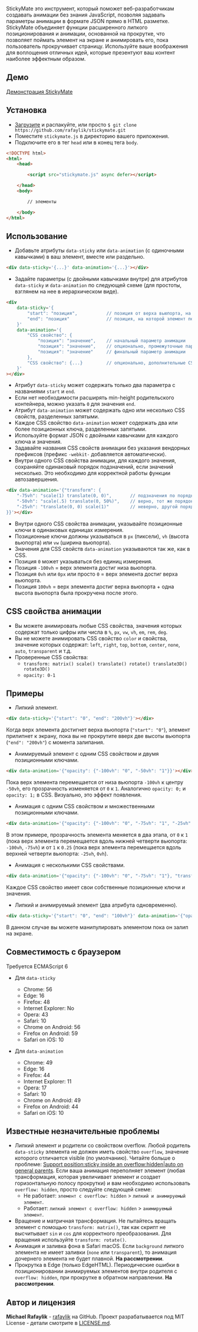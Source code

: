 StickyMate это инструмент, который поможет веб-разработчикам создавать анимации без знания JavaScript, позволяя задавать параметры анимации в формате JSON прямо в HTML разметке. StickyMate объединяет функции расширенного липкого позиционирования и анимации, основанной на прокрутке, что позволяет поймать элемент на экране и анимировать его, пока пользователь прокручивает страницу. Используйте ваше воображения для воплощения отличных идей, которые презентуют ваш контент наиболее эффектным образом.

## Демо

[Демонстрация StickyMate](https://rafaylik.github.io/stickymate/)

## Установка

- [Загрузите](https://github.com/rafaylik/stickymate/archive/master.zip) и распакуйте, или просто `$ git clone https://github.com/rafaylik/stickymate.git`
- Поместите `stickymate.js` в директорию вашего приложения.
- Подключите его в тег `head` или в конец тега `body`.
``` html
<!DOCTYPE html>
<html>
    <head>

        <script src="stickymate.js" async defer></script>

    </head>
    <body>

        // элементы

    </body>
</html>
```

## Использование

- Добавьте атрибуты `data-sticky` или `data-animation` (с одиночными кавычками) в ваш элемент, вместе или раздельно.
``` html
<div data-sticky='{...}' data-animation='{...}'></div>
```
- Задайте параметры (с двойными кавычками внутри) для атрибутов `data-sticky` и `data-animation` по следующей схеме (для простоты, взглянем на нее в иерархическом виде).
``` html
<div
    data-sticky='{
        "start": "позиция",           // позиция от верха вьюпорта, на которой элемент залипнет на экране
        "end": "позиция"              // позиция, на которой элемент перестанет быть липким (фактически, расширяя min-height родительского контейнера, тем самым резервируя место для прокрутки)
    }'
    data-animation='{
        "CSS свойство": {
            "позиция": "значение",    // начальный параметр анимации
            "позиция": "значение",    // опционально, промежуточные параметры
            "позиция": "значение"     // финальный параметр анимации
        },
        "CSS свойство": {...}         // опционально, дополнительные CSS свойства
    }'
></div>
```
- Атрибут `data-sticky` может содержать только два параметра с названиями `start` и `end`.
- Если нет необходимости расширять min-height родительского контейнера, можно указать `0` для значения `end`.
- Атрибут `data-animation` может содержать одно или несколько CSS свойств, разделенных запятыми.
- Каждое CSS свойство `data-animation` может содержать два или более позиционных ключа, разделенных запятыми.
- Используйте формат JSON с двойными кавычками для каждого ключа и значения.
- Задавайте названия CSS свойств анимации без указания вендорных префиксов (префикс `-webkit-` добавляется автоматически).
- Внутри одного CSS свойства анимации, для каждого значения, сохраняйте одинаковый порядок подзначений, если значений несколько. Это необходимо для корректной работы функции автозавершения.
``` html
<div data-animation='{"transform": {
    "-75vh": "scale(1) translate(0, 0)",       // подзначения по порядку - scale, translate
    "-50vh": "scale(.5) translate(0, 50%)",    // верно, тот же порядок подзначений
    "-25vh": "translate(0, 0) scale(1)"        // неверно, другой порядок подзначений
}}'></div>
```
- Внутри одного CSS свойства анимации, указывайте позиционные ключи в одинаковых единицах измерения.
- Позиционные ключи должны указываться в `px` (пиксели), `vh` (высота вьюпорта) или `vw` (ширина вьюпорта).
- Значения для CSS свойств `data-animation` указываются так же, как в CSS.
- Позиция `0` может указываться без единиц измерения.
- Позиция `-100vh` = верх элемента достиг низа вьюпорта.
- Позиция `0vh` или `0px` или просто `0` = верх элемента достиг верха вьюпорта.
- Позиция `100vh` = верх элемента достиг верха вьюпорта + одна высота вьюпорта была прокручена после этого.

## CSS свойства анимации

- Вы можете анимировать любые CSS свойства, значения которых содержат только цифры или числа в `%`, `px`, `vw`, `vh`, `em`, `rem`, `deg`.
- Вы не можете анимировать CSS свойство `color` и свойства, значение которых содержат: `left`, `right`, `top`, `bottom`, `center`, `none`, `auto`, `transparent` и т.д.
- Проверенные CSS свойства:
    - `transform: matrix() scale() translate() rotate() translate3D() rotate3D()`
    - `opacity: 0-1`

## Примеры

- Липкий элемент.
``` html
<div data-sticky='{"start": "0", "end": "200vh"}'></div>
```
Когда верх элемента достигнет верха вьюпорта (`"start": "0"`), элемент прилипнет к экрану, пока вы не прокрутите вверх две высоты вьюпорта (`"end": "200vh"`) с момента залипания.

- Анимируемый элемент с одним CSS свойством и двумя позиционными ключами.
``` html
<div data-animation='{"opacity": {"-100vh": "0", "-50vh": "1"}}'></div>
```
Пока верх элемента перемещается от низа вьюпорта `-100vh` к центру `-50vh`, его прозрачность изменяется от `0` к `1`. Аналогично `opacity: 0;` и `opacity: 1;` в CSS. Визуально, это эффект появления.

- Анимация с одним CSS свойством и множественными позиционными ключами.
``` html
<div data-animation='{"opacity": {"-100vh": "0", "-75vh": "1", "-25vh": "1", "0vh": ".25"}}'></div>
```
В этом примере, прозрачность элемента меняется в два этапа, от `0` к `1` (пока верх элемента перемещается вдоль нижней четверти вьюпорта: `-100vh`, `-75vh`) и от `1` к `0.25` (пока верх элемента перемещается вдоль верхней четверти вьюпорта: `-25vh`, `0vh`).

- Анимация с несколькими CSS свойствами.
``` html
<div data-animation='{"opacity": {"-100vh": "0", "-75vh": "1"}, "transform": {"-100vh": "scale(.75)", "-50vh": "scale(1)"}}'></div>
```
Каждое CSS свойство имеет свои собственные позиционные ключи и значения.

- Липкий и анимируемый элемент (два атрибута одновременно).
``` html
<div data-sticky='{"start": "0", "end": "100vh"}' data-animation='{"opacity": {"0": "1", "100vh": "0"}}'></div>
```
В данном случае вы можете манипулировать элементом пока он залип на экране.

## Совместимость с браузером

Требуется ECMAScript 6

- Для `data-sticky`
    - Chrome: 56
    - Edge: 16
    - Firefox: 48
    - Internet Explorer: No
    - Opera: 43
    - Safari: 10
    - Chrome on Android: 56
    - Firefox on Android: 59
    - Safari on iOS: 10

- Для `data-animation`
    - Chrome: 49
    - Edge: 16
    - Firefox: 44
    - Internet Explorer: 11
    - Opera: 17
    - Safari: 10
    - Chrome on Android: 49
    - Firefox on Android: 44
    - Safari on iOS: 10

## Известные незначительные проблемы

- Липкий элемент и родители со свойством overflow. Любой родитель `data-sticky` элемента не должен иметь свойство `overflow`, значение которого отличается visible (по умолчанию). Читайте больше о проблеме: [Support position:sticky inside an overflow:hidden|auto on general parents](https://github.com/w3c/csswg-drafts/issues/865). Если ваша анимация переполняет элемент (любая трансформация, которая увеличивает элемент и создает горизонтальную полосу прокрутки) и вам необходимо использовать `overflow: hidden`, просто следуйте следующей схеме:
    - Не работает: `элемент с overflow: hidden` \> `липкий и анимируемый элемент`.
    - Работает: `липкий элемент с overflow: hidden` \> `анимируемый элемент`.
- Вращение и матричная трансформация. Не пытайтесь вращать элемент с помощью `transform: matrix()`, так как скрипт не высчитывает `sin` и `cos` для корректного преобразования. Для вращения используйте `transform: rotate()`.
- Анимация и заливка фона в Safari macOS. Если `background` липкого элемента не имеет заливки (`none` или `transparent`), то анимация дочернего элемента не будет плавной. **На рассмотрении**.
- Прокрутка в Edge (только EdgeHTML). Периодические ошибки в позиционировании анимируемых элементов внутри родителя с `overflow: hidden`, при прокрутке в обратном направлении. **На рассмотрении**.

## Автор и лицензия

**Michael Rafaylik** - [rafaylik](https://github.com/rafaylik) на GitHub. Проект разрабатывается под MIT License - детали смотрите в [LICENSE.md](./LICENSE).